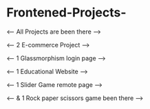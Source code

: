 # Frontened-Projects-

<-- All Projects are been there -->
 
<-- 2 E-commerce Project -->

<-- 1 Glassmorphism login page -->

<-- 1 Educational Website -->

<-- 1 Slider Game remote page -->

<-- & 1 Rock paper scissors game been there -->